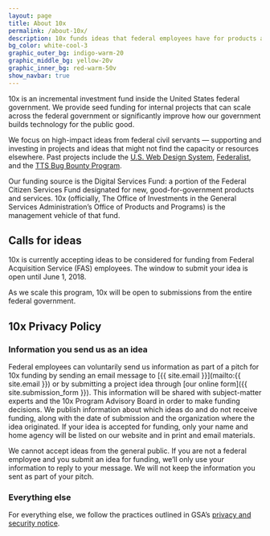```yaml
---
layout: page
title: About 10x
permalink: /about-10x/
description: 10x funds ideas that federal employees have for products and services that solve problems affecting the experience people have with the government.
bg_color: white-cool-3
graphic_outer_bg: indigo-warm-20
graphic_middle_bg: yellow-20v
graphic_inner_bg: red-warm-50v
show_navbar: true
---
```


10x is an incremental investment fund inside the United States federal government. We provide seed funding for internal projects that can scale across the federal government or significantly improve how our government builds technology for the public good.

We focus on high-impact ideas from federal civil servants — supporting and investing in projects and ideas that might not find the capacity or resources elsewhere. Past projects include the [U.S. Web Design System](https://designsystem.digital.gov), [Federalist](https://federalist.18f.gov), and the [TTS Bug Bounty Program](https://hackerone.com/tts).

Our funding source is the Digital Services Fund: a portion of the Federal Citizen Services Fund designated for new, good-for-government products and services. 10x (officially, The Office of Investments in the General Services Administration’s Office of Products and Programs) is the management vehicle of that fund.

<h2 class="docs-h2">Calls for ideas</h2>

10x is currently accepting ideas to be considered for funding from Federal Acquisition Service (FAS) employees.  The window to submit your idea is open until June 1, 2018.

As we scale this program, 10x will be open to submissions from the entire federal government.

<h2 class="docs-h2">10x Privacy Policy</h2>

### Information you send us as an idea
Federal employees can voluntarily send us information as part of a pitch for 10x funding by sending an email message to [{{ site.email }}](mailto:{{ site.email }}) or by submitting a project idea through [our online form]({{ site.submission_form }}). This information will be shared with subject-matter experts and the 10x Program Advisory Board in order to make funding decisions. We publish information about which ideas do and do not receive funding, along with the date of submission and the organization where the idea originated. If your idea is accepted for funding, only your name and home agency will be listed on our website and in print and email materials.

We cannot accept ideas from the general public. If you are not a federal employee and you submit an idea for funding, we’ll only use your information to reply to your message. We will not keep the information you sent as part of your pitch.

### Everything else
For everything else, we follow the practices outlined in GSA’s [privacy and security notice](https://www.gsa.gov/website-information/privacy-and-security-notice).  
